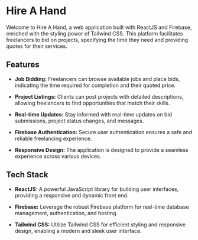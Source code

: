 # Hire A Hand

Welcome to Hire A Hand, a web application built with ReactJS and Firebase, enriched with the styling power of Tailwind CSS. This platform facilitates freelancers to bid on projects, specifying the time they need and providing quotes for their services.

## Features

- **Job Bidding:** Freelancers can browse available jobs and place bids, indicating the time required for completion and their quoted price.

- **Project Listings:** Clients can post projects with detailed descriptions, allowing freelancers to find opportunities that match their skills.

- **Real-time Updates:** Stay informed with real-time updates on bid submissions, project status changes, and messages.

- **Firebase Authentication:** Secure user authentication ensures a safe and reliable freelancing experience.

- **Responsive Design:** The application is designed to provide a seamless experience across various devices.

## Tech Stack

- **ReactJS:** A powerful JavaScript library for building user interfaces, providing a responsive and dynamic front end.

- **Firebase:** Leverage the robust Firebase platform for real-time database management, authentication, and hosting.

- **Tailwind CSS:** Utilize Tailwind CSS for efficient styling and responsive design, enabling a modern and sleek user interface.


